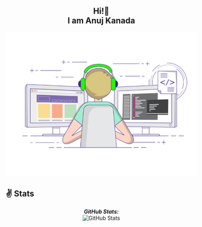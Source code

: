 <h2 align="center">Hi!👋 <br>I am Anuj Kanada</h2>

![Banner Image](./coding-freak.gif)


<h2>✌️ Stats</h2>

<div>
  
  <p align="center">
  <b><em>GitHub Stats:</em></b> <br/>
    <img src="https://github-readme-streak-stats.herokuapp.com/?user=Akash-Raj-ST" alt="GitHub Stats" />
  <b>
</div>




    



<!---
Anuj-Kanada/Anuj-Kanada is a ✨ special ✨ repository because its `README.md` (this file) appears on your GitHub profile.
You can click the Preview link to take a look at your changes.
--->
